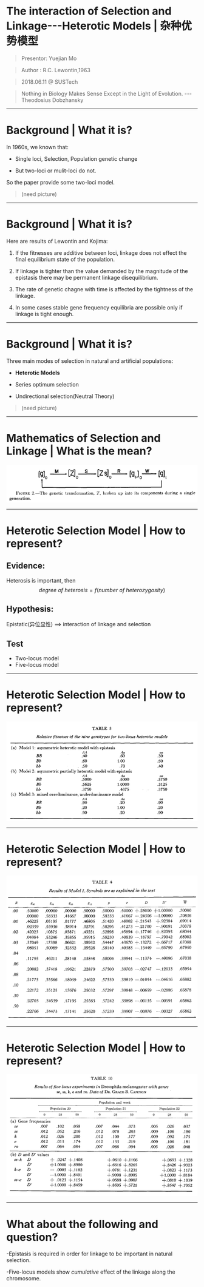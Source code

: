 # The interaction of Selection and Linkage---Heterotic Models | 杂种优势模型

> Presentor: Yuejian Mo

> Author   : R.C. Lewontin,1963

> 2018.06.11 @ SUSTech


> Nothing in Biology Makes Sense Except in the Light of Evolution.
--- Theodosius Dobzhansky

----

# Background | What it is?

In 1960s, we known that:

- Single loci, Selection, Population genetic change

- But two-loci or mulit-loci do not.

So the paper provide some two-loci model.

> (need picture)

---

# Background | What it is?
Here are results of Lewontin and Kojima:

1. If the fitnesses are additive between loci, linkage does not effect the 
final equilibrium state of the population. 

2. If linkage is tighter than the value demanded by the magnitude of the
epistasis there may be permanent linkage disequilibrium. 

3. The rate of genetic chagne with time is affected by the tightness of the 
linkage. 

4. In some cases stable gene frequency equilibria are possible only if linkage 
is tight enough.


---

# Background | What it is?
Three main modes of selection in natural and artificial populations:

+ **Heterotic Models**

+ Series optimum selection

+ Undirectional selection(Neutral Theory)

> (need picture)

---

# Mathematics of Selection and Linkage | What is the mean?
![The genetic transformation T](img/figure2.png)

---

# Heterotic Selection Model | How to represent? 
## Evidence:
Heterosis is important, then
$$degree\ of\ heterosis=f(number\ of\ heterozygosity)$$

## Hypothesis:
Epistatic(异位显性) 
==>
interaction of linkage and selection

## Test
- Two-locus model
- Five-locus model

---

# Heterotic Selection Model | How to represent? 
![Relative fitness for two-locus heterotic models](img/table3.png)


---

# Heterotic Selection Model | How to represent? 
![Results of Model1](img/table4.png)

---

# Heterotic Selection Model | How to represent? 
![Results of five-locus experiments](img/table10.png)


---

# What about the following and question?

-Epistasis is required in order for linkage to be important in natural selection.

-Five-locus models show _cumulative_ effect of the linkage along the chromosome.

